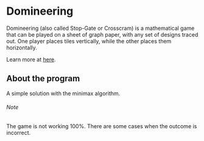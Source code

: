 # Domineering
Domineering (also called Stop-Gate or Crosscram) is a mathematical game that can be played on a sheet of graph paper, with any set of designs traced out. One player places tiles vertically, while the other places them horizontally. 

Learn more at [here](https://en.wikipedia.org/wiki/Domineering).

## About the program
A simple solution with the minimax algorithm.

###### Note
The game is not working 100%. 
There are some cases when the outcome is incorrect.
